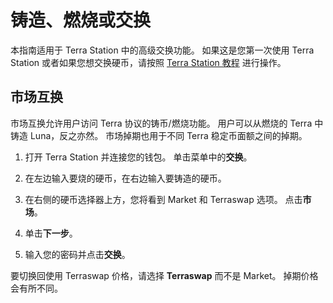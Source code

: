 # 铸造、燃烧或交换

本指南适用于 Terra Station 中的高级交换功能。 如果这是您第一次使用 Terra Station 或者如果您想交换硬币，请按照 [Terra Station 教程](/Tutorials/Get-started/Terra-station-desktop.md) 进行操作。

## 市场互换

市场互换允许用户访问 Terra 协议的铸币/燃烧功能。 用户可以从燃烧的 Terra 中铸造 Luna，反之亦然。 市场掉期也用于不同 Terra 稳定币面额之间的掉期。

1. 打开 Terra Station 并连接您的钱包。 单击菜单中的**交换**。

2. 在左边输入要烧的硬币，在右边输入要铸造的硬币。

3. 在右侧的硬币选择器上方，您将看到 Market 和 Terraswap 选项。 点击**市场**。

4. 单击**下一步**。

5. 输入您的密码并点击**交换**。

要切换回使用 Terraswap 价格，请选择 **Terraswap** 而不是 Market。 掉期价格会有所不同。 